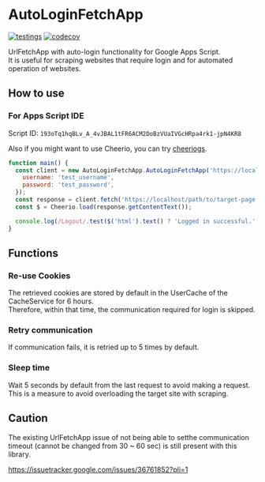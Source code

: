 # AutoLoginFetchApp

[![testings](https://github.com/nimzo6689/gas-AutoLoginFetchApp/actions/workflows/ci.yml/badge.svg)](https://github.com/nimzo6689/gas-AutoLoginFetchApp/actions/workflows/ci.yml)
[![codecov](https://codecov.io/gh/nimzo6689/gas-AutoLoginFetchApp/graph/badge.svg?token=UDW6qCVPzR)](https://codecov.io/gh/nimzo6689/gas-AutoLoginFetchApp)

UrlFetchApp with auto-login functionality for Google Apps Script.  
It is useful for scraping websites that require login and for automated operation of websites.

## How to use

### For Apps Script IDE

Script ID: `193oTq1hqBLv_A_4vJBAL1tFR6ACM2DoBzVUaIVGcHRpa4rk1-jpN4KR8`

Also if you might want to use Cheerio, you can try [cheeriogs](https://github.com/tani/cheeriogs).

```javascript
function main() {
  const client = new AutoLoginFetchApp.AutoLoginFetchApp('https://localhost/login.html', {
    username: 'test_username',
    password: 'test_password',
  });
  const response = client.fetch('https://localhost/path/to/target-page.html');
  const $ = Cheerio.load(response.getContentText());

  console.log(/Logout/.test($('html').text() ? 'Logged in successful.' : 'Failed to log in.'));
}
```

## Functions

### Re-use Cookies

The retrieved cookies are stored by default in the UserCache of the CacheService for 6 hours.  
Therefore, within that time, the communication required for login is skipped.

### Retry communication

If communication fails, it is retried up to 5 times by default.

### Sleep time

Wait 5 seconds by default from the last request to avoid making a request.  
This is a measure to avoid overloading the target site with scraping.

## Caution

The existing UrlFetchApp issue of not being able to setthe communication timeout (cannot be changed from 30 ~ 60 sec) is still present with this library.

https://issuetracker.google.com/issues/36761852?pli=1
